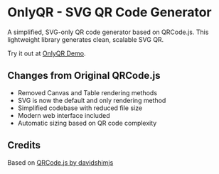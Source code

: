 # OnlyQR - SVG QR Code Generator

A simplified, SVG-only QR code generator based on QRCode.js. This lightweight library generates clean, scalable SVG QR.

Try it out at [OnlyQR Demo](https://onlyqr.0n8.de).

## Changes from Original QRCode.js

- Removed Canvas and Table rendering methods
- SVG is now the default and only rendering method
- Simplified codebase with reduced file size
- Modern web interface included
- Automatic sizing based on QR code complexity

## Credits

Based on [QRCode.js by davidshimjs](https://github.com/davidshimjs/qrcodejs)

